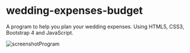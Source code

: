 # wedding-expenses-budget
A program to help you plan your wedding expenses. Using HTML5, CSS3, Bootstrap 4 and JavaScript.

![screenshotProgram](https://user-images.githubusercontent.com/61858117/76242346-f81cfb80-620c-11ea-9dd9-ba87ca9cc4b7.gif)
